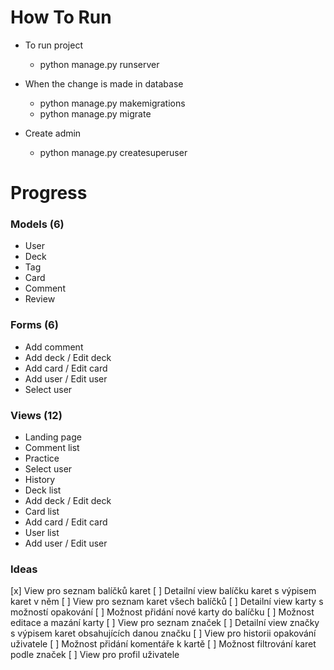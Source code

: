 # How To Run
- To run project
  - python manage.py runserver

- When the change is made in database
  - python manage.py makemigrations
  - python manage.py migrate

- Create admin
  - python manage.py createsuperuser




# Progress

### Models (6)
- User
- Deck
- Tag
- Card
- Comment
- Review

### Forms (6)
- Add comment
- Add deck / Edit deck
- Add card / Edit card
- Add user / Edit user
- Select user

### Views (12)
- Landing page
- Comment list
- Practice
- Select user
- History
- Deck list
- Add deck / Edit deck
- Card list
- Add card / Edit card
- User list
- Add user / Edit user


### Ideas
[x] View pro seznam balíčků karet
[ ] Detailní view balíčku karet s výpisem karet v něm
[ ] View pro seznam karet všech balíčků
[ ] Detailní view karty s možností opakování
[ ] Možnost přidání nové karty do balíčku
[ ] Možnost editace a mazání karty
[ ] View pro seznam značek
[ ] Detailní view značky s výpisem karet obsahujících danou značku
[ ] View pro historii opakování uživatele
[ ] Možnost přidání komentáře k kartě
[ ] Možnost filtrování karet podle značek
[ ] View pro profil uživatele